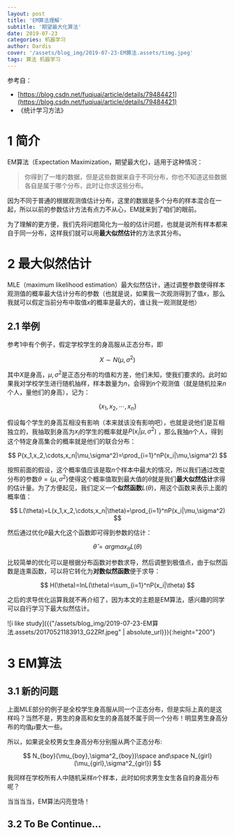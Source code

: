 ```yaml
---
layout: post
title: 'EM算法理解'
subtitle: '期望最大化算法'
date: 2019-07-23
categories: 机器学习
author: Dardis
cover: '/assets/blog_img/2019-07-23-EM算法.assets/timg.jpeg'
tags: 算法 机器学习
---
```




参考自：

- [https://blog.csdn.net/fuqiuai/article/details/79484421](https://blog.csdn.net/fuqiuai/article/details/79484421)
- 《统计学习方法》

# 1 简介

EM算法（Expectation Maximization，期望最大化)，适用于这种情况：

> ​	你得到了一堆的数据，但是这些数据来自于不同分布，你也不知道这些数据各自是属于哪个分布，此时让你求这些分布。

因为不同于普通的根据观测值估计分布，这里的数据是多个分布的样本混合在一起，所以以前的参数估计方法有点力不从心，EM就来到了咱们的眼前。

为了理解的更方便，我们先将问题简化为一般的估计问题，也就是说所有样本都来自于同一分布，这样我们就可以用**最大似然估计**的方法求其分布。

# 2 最大似然估计

MLE（maximum likelihood estimation）最大似然估计，通过调整参数使得样本观测值的概率最大估计分布的参数（也就是说，如果我一次观测得到了值$x$，那么我就可以假定当前分布中取值$x$的概率是最大的，谁让我一观测就是他）

## 2.1 举例

参考1中有个例子，假定学校学生的身高服从正态分布，即

$$
X\sim N(\mu, \sigma^2)
$$

其中$X$是身高，$\mu, \sigma^2$是正态分布的均值和方差，他们未知，使我们要求的。此时如果我对学校学生进行随机抽样，样本数量为$n$，会得到$n$个观测值（就是随机拉来$n$个人，量他们的身高），记为：

$$
\{x_1, x_2, \cdots , x_n\}
$$

假设每个学生的身高互相没有影响（本来就该没有影响吧），也就是说他们是互相独立的，我抽取到身高为$x_i$的学生的概率就是$P(x_i|\mu,\sigma^2)$ ，那么我抽$n$个人，得到这个特定身高集合的概率就是他们的联合分布：

$$
P(x_1,x_2,\cdots,x_n|\mu,\sigma^2)=\prod_{i=1}^nP(x_i|\mu,\sigma^2)
$$

按照前面的假设，这个概率值应该是取$n$个样本中最大的情况，所以我们通过改变分布的参数$\theta=\{\mu,\sigma^2\}$使得这个概率值取到最大值的$\hat{\theta}$就是我们**最大似然估计**求得的估计量。为了方便起见，我们定义一个**似然函数**$L(\theta)$，用这个函数来表示上面的概率值：

$$
L(\theta)=L(x_1,x_2,\cdots,x_n|\theta)=\prod_{i=1}^nP(x_i|\mu,\sigma^2)
$$

然后通过优化$\theta$最大化这个函数即可得到参数的估计：

$$
\hat\theta=argmax_\theta L(\theta)
$$

比较简单的优化可以是根据分布函数对参数求导，然后调整到极值点，由于似然函数是连乘函数，可以将它转化为**对数似然函数**便于求导：

$$
H(\theta)=lnL(\theta)=\sum_{i=1}^nP(x_i|\theta)
$$

之后的求导优化运算我就不再介绍了，因为本文的主题是EM算法，感兴趣的同学可以自行学习下最大似然估计。

![i like study]({{"/assets/blog_img/2019-07-23-EM算法.assets/20170521183913_G2ZRf.jpeg" | absolute_url}}){:height="200"}


# 3 EM算法

## 3.1 新的问题

上面MLE部分的例子是全校学生身高服从同一个正态分布，但是实际上真的是这样吗？当然不是，男生的身高和女生的身高就不属于同一个分布！明显男生身高分布的均值$\mu$要大一些。

所以，如果说全校男女生身高分布分别服从两个正态分布:

$$
N_{boy}(\mu_{boy},\sigma^2_{boy})\space and\space N_{girl}(\mu_{girl},\sigma^2_{girl})
$$

我同样在学校所有人中随机采样$n$个样本，此时如何求男生女生各自的身高分布呢？

当当当当，EM算法闪亮登场！

## 3.2 To Be Continue…


